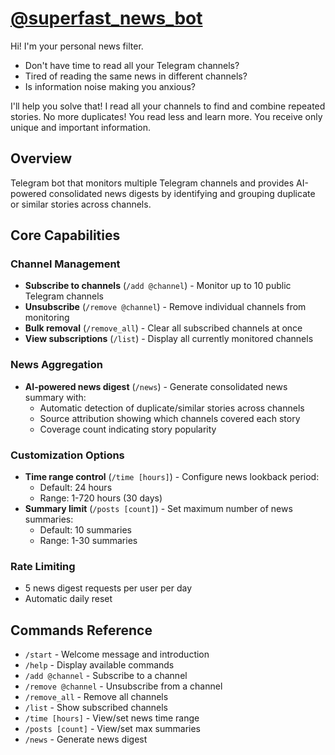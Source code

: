 # [@superfast_news_bot](https://t.me/superfast_news_bot)
Hi! I'm your personal news filter.
- Don't have time to read all your Telegram channels?
- Tired of reading the same news in different channels?
- Is information noise making you anxious?

I'll help you solve that!
I read all your channels to find and combine repeated stories. No more duplicates! You read less and learn more. You receive only unique and important information.

## Overview
Telegram bot that monitors multiple Telegram channels and provides AI-powered consolidated news digests by identifying and grouping duplicate or similar stories across channels.

## Core Capabilities

### Channel Management
- **Subscribe to channels** (`/add @channel`) - Monitor up to 10 public Telegram channels
- **Unsubscribe** (`/remove @channel`) - Remove individual channels from monitoring
- **Bulk removal** (`/remove_all`) - Clear all subscribed channels at once
- **View subscriptions** (`/list`) - Display all currently monitored channels

### News Aggregation
- **AI-powered news digest** (`/news`) - Generate consolidated news summary with:
  - Automatic detection of duplicate/similar stories across channels
  - Source attribution showing which channels covered each story
  - Coverage count indicating story popularity

### Customization Options
- **Time range control** (`/time [hours]`) - Configure news lookback period:
  - Default: 24 hours
  - Range: 1-720 hours (30 days)
- **Summary limit** (`/posts [count]`) - Set maximum number of news summaries:
  - Default: 10 summaries
  - Range: 1-30 summaries

### Rate Limiting
- 5 news digest requests per user per day
- Automatic daily reset

## Commands Reference

- `/start` - Welcome message and introduction
- `/help` - Display available commands
- `/add @channel` - Subscribe to a channel
- `/remove @channel` - Unsubscribe from a channel
- `/remove_all` - Remove all channels
- `/list` - Show subscribed channels
- `/time [hours]` - View/set news time range
- `/posts [count]` - View/set max summaries
- `/news` - Generate news digest
